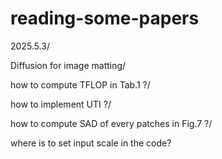 # reading-some-papers
2025.5.3/

Diffusion for image matting/

how to compute TFLOP in Tab.1 ?/

how to implement UTI ?/

how to compute SAD of every patches in Fig.7 ?/

where is to set input scale in the code?
